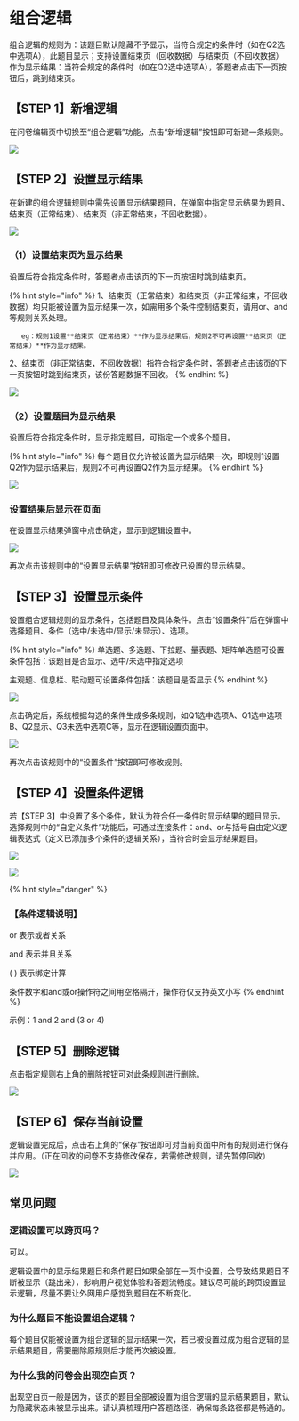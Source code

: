 # 组合逻辑

组合逻辑的规则为：该题目默认隐藏不予显示，当符合规定的条件时（如在Q2选中选项A），此题目显示；支持设置结束页（回收数据）与结束页（不回收数据）作为显示结果：当符合规定的条件时（如在Q2选中选项A），答题者点击下一页按钮后，跳到结束页。

## 【STEP 1】新增逻辑

在问卷编辑页中切换至“组合逻辑”功能，点击“新增逻辑”按钮即可新建一条规则。

![](../../.gitbook/assets/image%20%2843%29.png)

## 【STEP 2】设置显示结果

在新建的组合逻辑规则中需先设置显示结果题目，在弹窗中指定显示结果为题目、结束页（正常结束）、结束页（非正常结束，不回收数据）。

![](../../.gitbook/assets/image%20%28149%29.png)

### （1）设置结束页为显示结果

设置后符合指定条件时，答题者点击该页的下一页按钮时跳到结束页。

{% hint style="info" %}
1、结束页（正常结束）和结束页（非正常结束，不回收数据）均只能被设置为显示结果一次，如需用多个条件控制结束页，请用or、and等规则关系处理。  

       eg：规则1设置**结束页（正常结束）**作为显示结果后，规则2不可再设置**结束页（正常结束）**作为显示结果。

2、结束页（非正常结束，不回收数据）指符合指定条件时，答题者点击该页的下一页按钮时跳到结束页，该份答题数据不回收。
{% endhint %}

![](../../.gitbook/assets/image%20%2878%29.png)

### （2）设置题目为显示结果

设置后符合指定条件时，显示指定题目，可指定一个或多个题目。

{% hint style="info" %}
每个题目仅允许被设置为显示结果一次，即规则1设置Q2作为显示结果后，规则2不可再设置Q2作为显示结果。
{% endhint %}

![](../../.gitbook/assets/image%20%28270%29.png)

### 设置结果后显示在页面

在设置显示结果弹窗中点击确定，显示到逻辑设置中。

![](../../.gitbook/assets/image%20%28154%29.png)

再次点击该规则中的“设置显示结果”按钮即可修改已设置的显示结果。

## 【STEP 3】设置显示条件

设置组合逻辑规则的显示条件，包括题目及具体条件。点击“设置条件”后在弹窗中选择题目、条件（选中/未选中/显示/未显示）、选项。

{% hint style="info" %}
单选题、多选题、下拉题、量表题、矩阵单选题可设置条件包括：该题目是否显示、选中/未选中指定选项

主观题、信息栏、联动题可设置条件包括：该题目是否显示
{% endhint %}

![](../../.gitbook/assets/image%20%28329%29.png)

点击确定后，系统根据勾选的条件生成多条规则，如Q1选中选项A、Q1选中选项B、Q2显示、Q3未选中选项C等，显示在逻辑设置页面中。

![](../../.gitbook/assets/image%20%28244%29.png)

再次点击该规则中的“设置条件”按钮即可修改规则。

## 【STEP 4】设置条件逻辑

若【STEP 3】中设置了多个条件，默认为符合任一条件时显示结果的题目显示。选择规则中的“自定义条件”功能后，可通过连接条件：and、or与括号自由定义逻辑表达式（定义已添加多个条件的逻辑关系），当符合时会显示结果题目。

![](../../.gitbook/assets/image%20%28360%29.png)

![](../../.gitbook/assets/image%20%28282%29.png)

{% hint style="danger" %}
### 【条件逻辑说明】

or 表示或者关系 

and 表示并且关系 

\( \) 表示绑定计算

条件数字和and或or操作符之间用空格隔开，操作符仅支持英文小写
{% endhint %}

示例：1 and 2 and \(3 or 4\) 

## 【STEP 5】删除逻辑

点击指定规则右上角的删除按钮可对此条规则进行删除。

![](../../.gitbook/assets/image%20%2844%29.png)

## 【STEP 6】保存当前设置

逻辑设置完成后，点击右上角的“保存”按钮即可对当前页面中所有的规则进行保存并应用。（正在回收的问卷不支持修改保存，若需修改规则，请先暂停回收）

![](../../.gitbook/assets/image%20%2811%29.png)

## 常见问题

### 逻辑设置可以跨页吗？

可以。

逻辑设置中的显示结果题目和条件题目如果全部在一页中设置，会导致结果题目不断被显示（跳出来），影响用户视觉体验和答题流畅度。建议尽可能的跨页设置显示逻辑，尽量不要让外网用户感觉到题目在不断变化。



### 为什么题目不能设置组合逻辑？

每个题目仅能被设置为组合逻辑的显示结果一次，若已被设置过成为组合逻辑的显示结果题目，需要删除原规则后才能再次被设置。



### 为什么我的问卷会出现空白页？

出现空白页一般是因为，该页的题目全部被设置为组合逻辑的显示结果题目，默认为隐藏状态未被显示出来。请认真梳理用户答题路径，确保每条路径都是畅通的。





